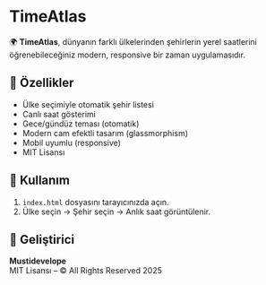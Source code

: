# TimeAtlas

🌍 **TimeAtlas**, dünyanın farklı ülkelerinden şehirlerin yerel saatlerini öğrenebileceğiniz modern, responsive bir zaman uygulamasıdır.

## 🚀 Özellikler

- Ülke seçimiyle otomatik şehir listesi
- Canlı saat gösterimi
- Gece/gündüz teması (otomatik)
- Modern cam efektli tasarım (glassmorphism)
- Mobil uyumlu (responsive)
- MIT Lisansı

## 🔧 Kullanım

1. `index.html` dosyasını tarayıcınızda açın.
2. Ülke seçin → Şehir seçin → Anlık saat görüntülenir.

## 🎨 Geliştirici

**Mustidevelope**  
MIT Lisansı – © All Rights Reserved 2025
